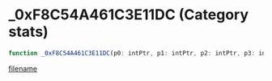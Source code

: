 # _0xF8C54A461C3E11DC (Category stats)

```js
function _0xF8C54A461C3E11DC(p0: intPtr, p1: intPtr, p2: intPtr, p3: intPtr): Array
```

[filename](_0xF8C54A461C3E11DC_m.md ':include')